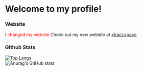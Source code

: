# Welcome to my profile!
### Website
<span style="color:red">I changed my website</span>
Check out my new website at [xtract.space](https://xtract.space/)
### Github Stats
[![Top Langs](https://github-readme-stats.vercel.app/api/top-langs/?username=AnyMinorDeerPanda&theme=radical&layout=compact)](https://github.com/anuraghazra/github-readme-stats)
<br />
![Anurag's GitHub stats](https://github-readme-stats.vercel.app/api?username=AnyMinorDeerPanda&show_icons=true&theme=radical&include_all_commits=true)



